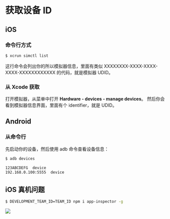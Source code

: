 # 获取设备 ID

## iOS

### 命令行方式

```bash
$ xcrun simctl list
```

这行命令会列出你的所以模拟器信息，里面有类似 XXXXXXXX-XXXX-XXXX-XXXX-XXXXXXXXXXXX 的代码，就是模拟器 UDID。

### 从 Xcode 获取

打开模拟器，从菜单中打开 **Hardware - devices - manage devices**。 然后你会看到模拟器信息界面，里面有个 identifier，就是 UDID。

## Android

### 从命令行

先启动你的设备，然后使用 adb 命令查看设备信息：

```bash
$ adb devices

123ABCDEFG	device
192.168.0.100:5555	device
```

## iOS 真机问题

```bash
$ DEVELOPMENT_TEAM_ID=TEAM_ID npm i app-inspector -g
```

![](http://wx1.sinaimg.cn/large/6d308bd9gy1fg7cnt9hf6j20t70h7782.jpg)